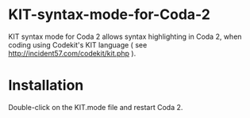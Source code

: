 KIT-syntax-mode-for-Coda-2
==========================

KIT syntax mode for Coda 2 allows syntax highlighting in Coda 2, when coding using Codekit's KIT language ( see http://incident57.com/codekit/kit.php ).

Installation
============
Double-click on the KIT.mode file and restart Coda 2.
